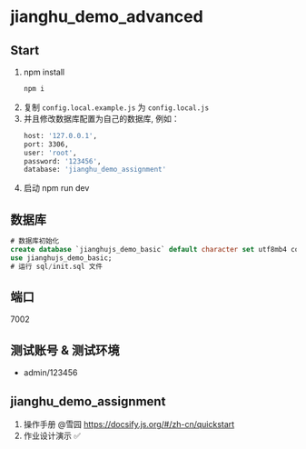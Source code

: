 # jianghu_demo_advanced

## Start

1. npm install
   ```bash
   npm i
   ```
2. 复制 `config.local.example.js` 为 `config.local.js`
3. 并且修改数据库配置为自己的数据库, 例如：
   ```bash
   host: '127.0.0.1',
   port: 3306,
   user: 'root',
   password: '123456',
   database: 'jianghu_demo_assignment'
   ```
4. 启动 npm run dev

## 数据库

```sql
# 数据库初始化
create database `jianghujs_demo_basic` default character set utf8mb4 collate utf8mb4_bin;
use jianghujs_demo_basic;
# 运行 sql/init.sql 文件
```

## 端口

7002

## 测试账号 & 测试环境

- admin/123456

## jianghu_demo_assignment

1. 操作手册 @雪园 https://docsify.js.org/#/zh-cn/quickstart
2. 作业设计演示 ✅

